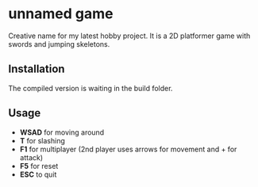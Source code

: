 # unnamed game

Creative name for my latest hobby project. It is a 2D platformer game with swords and jumping skeletons.

## Installation

The compiled version is waiting in the build folder.

## Usage

* **WSAD** for moving around
* **T** for slashing
* **F1** for multiplayer (2nd player uses arrows for movement and + for attack)
* **F5** for reset
* **ESC** to quit
